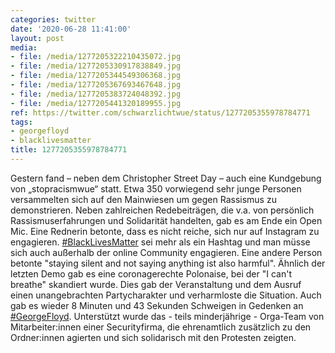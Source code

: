 ```yaml
---
categories: twitter
date: '2020-06-28 11:41:00'
layout: post
media:
- file: /media/1277205322210435072.jpg
- file: /media/1277205330917838849.jpg
- file: /media/1277205344549306368.jpg
- file: /media/1277205367693467648.jpg
- file: /media/1277205383724048392.jpg
- file: /media/1277205441320189955.jpg
ref: https://twitter.com/schwarzlichtwue/status/1277205355978784771
tags:
- georgefloyd
- blacklivesmatter
title: 1277205355978784771
---
```

Gestern fand – neben dem Christopher Street Day – auch eine Kundgebung von „stopracismwue“ statt. Etwa 350 vorwiegend sehr junge Personen versammelten sich auf den Mainwiesen um gegen Rassismus zu demonstrieren. 
Neben zahlreichen Redebeiträgen, die v.a. von persönlich Rassismuserfahrungen und Solidarität handelten, gab es am Ende ein Open Mic. Eine Rednerin betonte, dass es nicht reiche, sich nur auf Instagram zu engagieren. 
[#BlackLivesMatter](/t/blacklivesmatter) sei mehr als ein Hashtag und man müsse sich auch außerhalb der online Community engagieren. Eine andere Person betonte "staying silent and not saying anything ist also harmful".
Ähnlich der letzten Demo gab es eine coronagerechte Polonaise, bei der "I can't breathe" skandiert wurde. Dies gab der Veranstaltung und dem Ausruf einen unangebrachten Partycharakter und verharmloste die Situation. 
Auch gab es wieder 8 Minuten und 43 Sekunden Schweigen in Gedenken an [#GeorgeFloyd](/t/georgefloyd).
Unterstützt wurde das - teils minderjährige - Orga-Team von Mitarbeiter:innen einer Securityfirma, die ehrenamtlich zusätzlich zu den Ordner:innen agierten und sich solidarisch mit den Protesten zeigten.